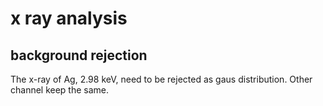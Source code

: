 # x ray analysis

## background rejection
The x-ray of Ag, 2.98 keV, need to be rejected as gaus distribution. Other channel keep the same.

